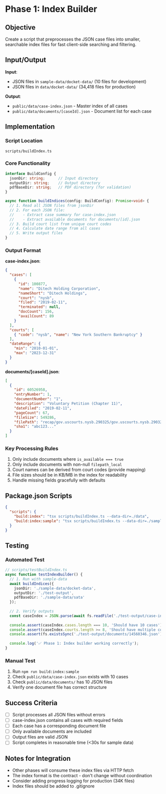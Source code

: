 # Phase 1: Index Builder

## Objective

Create a script that preprocesses the JSON case files into smaller, searchable index files for fast client-side searching and filtering.

## Input/Output

**Input**: 
- JSON files in `sample-data/docket-data/` (10 files for development)
- JSON files in `data/docket-data/` (34,418 files for production)

**Output**:
- `public/data/case-index.json` - Master index of all cases
- `public/data/documents/[caseId].json` - Document list for each case

## Implementation

### Script Location
`scripts/buildIndex.ts`

### Core Functionality

```typescript
interface BuildConfig {
  jsonDir: string;      // Input directory
  outputDir: string;    // Output directory  
  pdfBaseDir: string;   // PDF directory (for validation)
}

async function buildIndices(config: BuildConfig): Promise<void> {
  // 1. Read all JSON files from jsonDir
  // 2. For each JSON file:
  //    - Extract case summary for case-index.json
  //    - Extract available documents for documents/[id].json
  // 3. Build court list from unique court codes
  // 4. Calculate date range from all cases
  // 5. Write output files
}
```

### Output Format

**case-index.json**:
```json
{
  "cases": [
    {
      "id": 100877,
      "name": "Ditech Holding Corporation",
      "nameShort": "Ditech Holdings",
      "court": "nysb",
      "filed": "2019-02-11",
      "terminated": null,
      "docCount": 156,
      "availCount": 89
    }
  ],
  "courts": [
    { "code": "nysb", "name": "New York Southern Bankruptcy" }
  ],
  "dateRange": {
    "min": "2010-01-01",
    "max": "2023-12-31"
  }
}
```

**documents/[caseId].json**:
```json
[
  {
    "id": 60526958,
    "entryNumber": 1,
    "documentNumber": "1",
    "description": "Voluntary Petition (Chapter 11)",
    "dateFiled": "2019-02-11",
    "pageCount": 67,
    "fileSize": 549286,
    "filePath": "recap/gov.uscourts.nysb.290325/gov.uscourts.nysb.290325.1.0_1.pdf",
    "sha1": "abc123..."
  }
]
```

### Key Processing Rules

1. Only include documents where `is_available === true`
2. Only include documents with non-null `filepath_local`
3. Court names can be derived from court codes (provide mapping)
4. File sizes should be in KB/MB in the index for readability
5. Handle missing fields gracefully with defaults

## Package.json Scripts

```json
{
  "scripts": {
    "build:index": "tsx scripts/buildIndex.ts --data-dir=./data",
    "build:index:sample": "tsx scripts/buildIndex.ts --data-dir=./sample-data"
  }
}
```

## Testing

### Automated Test
```typescript
// scripts/testBuildIndex.ts
async function testIndexBuilder() {
  // 1. Run with sample-data
  await buildIndices({
    jsonDir: './sample-data/docket-data',
    outputDir: './test-output',
    pdfBaseDir: './sample-data/sata'
  });
  
  // 2. Verify outputs
  const caseIndex = JSON.parse(await fs.readFile('./test-output/case-index.json', 'utf-8'));
  
  console.assert(caseIndex.cases.length === 10, 'Should have 10 cases');
  console.assert(caseIndex.courts.length >= 8, 'Should have multiple courts');
  console.assert(fs.existsSync('./test-output/documents/14560346.json'), 'Should create document index');
  
  console.log('✅ Phase 1: Index builder working correctly');
}
```

### Manual Test
1. Run `npm run build:index:sample`
2. Check `public/data/case-index.json` exists with 10 cases
3. Check `public/data/documents/` has 10 JSON files
4. Verify one document file has correct structure

## Success Criteria

- [ ] Script processes all JSON files without errors
- [ ] case-index.json contains all cases with required fields
- [ ] Each case has a corresponding document file
- [ ] Only available documents are included
- [ ] Output files are valid JSON
- [ ] Script completes in reasonable time (<30s for sample data)

## Notes for Integration

- Other phases will consume these index files via HTTP fetch
- The index format is the contract - don't change without coordination
- Consider adding progress logging for production (34K files)
- Index files should be added to .gitignore